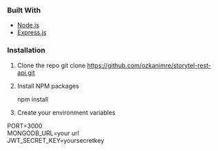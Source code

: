 ### Built With


* [Node.js](https://nodejs.org/en/)
* [Express.js](https://expressjs.com/)



### Installation

1. Clone the repo
   git clone https://github.com/ozkanimre/storytel-rest-api.git
2. Install NPM packages
   
   npm install
   
3. Create your environment variables
   
  PORT=3000 <br/>
  MONGODB_URL=your url <br/>
  JWT_SECRET_KEY=yoursecretkey <br/>
  

